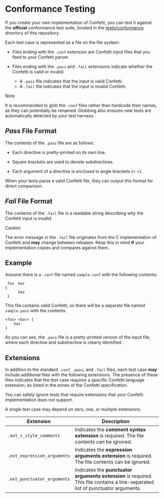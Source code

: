 # Conformance Testing

If you create your own implementation of Confetti, you can test it against the **official** conformance test suite, located in the [tests/conformance](conformance/) directory of this repository.

Each test case is represented as a file on the file system:

* Files ending with the `.conf` extension are Confetti input files that you feed to your Confetti parser.

* Files ending with the `.pass` and `.fail` extensions indicate whether the Confetti is valid or invalid:
    * A `.pass` file indicates that the input is valid Confetti.
    * A `.fail` file indicates that the input is invalid Confetti.

> [!NOTE]
> It is recommended to glob the `.conf` files rather than hardcode their names, as they can potentially be renamed. Globbing also ensures new tests are automatically detected by your test harness.

## _Pass_ File Format

The contents of the `.pass` file are as follows:

* Each directive is pretty-printed on its own line.

* Square brackets are used to denote subdirectives.

* Each argument of a directive is enclosed in angle brackets (< >).

When your tests parse a valid Confetti file, they can output this format for direct comparison.

## _Fail_ File Format

The contents of the `.fail` file is a readable string describing _why_ the Confetti input is invalid.

> [!CAUTION]
> The error message in the `.fail` file originates from the C implementation of Confetti and **may** change between releases. Keep this in mind **if** your implementation copies and compares against them.

## Example

Assume there is a `.conf` file named `sample.conf` with the following contents:

```
 foo  bar
{
      baz
 }
```

This file contains valid Confetti, so there will be a separate file named `sample.pass` with the contents:

```
<foo> <bar> [
    baz
]
```

As you can see, the `.pass` file is a pretty-printed version of the input file, where each directive and subdirective is clearly identified.

## Extensions

In addition to the standard `.conf`, `.pass`, and `.fail` files, each test case **may** include additional files with the following extensions.
The presence of these files indicates that the test case requires a specific Confetti language extension, as listed in the annex of the Confetti specification.

You can safely ignore tests that require extensions that your Confetti implementation does not support.

A single test case may depend on zero, one, or multiple extensions.

| Extension | Description
| --- | --- |
| `.ext_c_style_comments` | Indicates the **comment syntax extension** is required. The file contents can be ignored. |
| `.ext_expression_arguments` | Indicates the **expression arguments extension** is required. The file contents can be ignored. |
| `.ext_punctuator_arguments` | Indicates the **punctuator arguments extension** is required. This file contains a line-separated list of punctuator arguments. |
